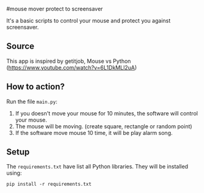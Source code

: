 #mouse mover protect to screensaver

It's a basic scripts to control your mouse and protect you against screensaver.


## Source 

This app is inspired by getitjob, Mouse vs Python (https://www.youtube.com/watch?v=6L1DkMLl2uA)

## How to action?

Run the file `main.py`:
1. If you doesn't move your mouse for 10 minutes, the software will control your mouse.
2. The mouse will be moving. (create square, rectangle or random point)
3. If the software move mouse 10 time, it will be play alarm song.

## Setup

The `requirements.txt` have list all Python libraries. They will be installed using:

`pip install -r requirements.txt`